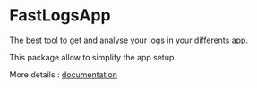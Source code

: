 # FastLogsApp

The best tool to get and analyse your logs in your differents app.

This package allow to simplify the app setup.

More details : [documentation](https://fast-logs-app.eryan-portfolio.com/)